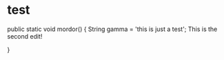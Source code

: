 # test
public static void mordor() 
{
	String gamma = 'this is just a test';
	This is the second edit!

}